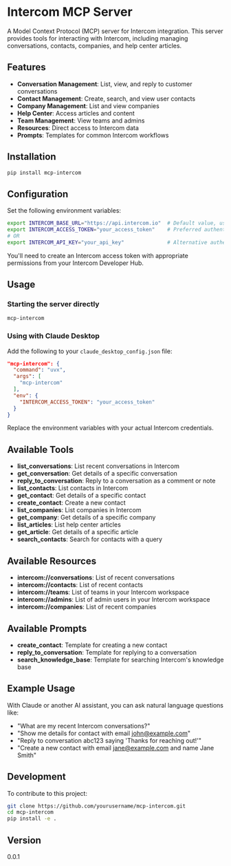 # Intercom MCP Server

A Model Context Protocol (MCP) server for Intercom integration. This server provides tools for interacting with Intercom, including managing conversations, contacts, companies, and help center articles.

## Features

- **Conversation Management**: List, view, and reply to customer conversations
- **Contact Management**: Create, search, and view user contacts
- **Company Management**: List and view companies
- **Help Center**: Access articles and content
- **Team Management**: View teams and admins
- **Resources**: Direct access to Intercom data
- **Prompts**: Templates for common Intercom workflows

## Installation

```bash
pip install mcp-intercom
```

## Configuration

Set the following environment variables:

```bash
export INTERCOM_BASE_URL="https://api.intercom.io"  # Default value, usually doesn't need changing
export INTERCOM_ACCESS_TOKEN="your_access_token"    # Preferred authentication method
# OR
export INTERCOM_API_KEY="your_api_key"              # Alternative authentication method
```

You'll need to create an Intercom access token with appropriate permissions from your Intercom Developer Hub.

## Usage

### Starting the server directly

```bash
mcp-intercom
```

### Using with Claude Desktop

Add the following to your `claude_desktop_config.json` file:

```json
"mcp-intercom": {
  "command": "uvx",
  "args": [
    "mcp-intercom"
  ],
  "env": {
    "INTERCOM_ACCESS_TOKEN": "your_access_token"
  }
}
```

Replace the environment variables with your actual Intercom credentials.

## Available Tools

* **list_conversations**: List recent conversations in Intercom
* **get_conversation**: Get details of a specific conversation
* **reply_to_conversation**: Reply to a conversation as a comment or note
* **list_contacts**: List contacts in Intercom
* **get_contact**: Get details of a specific contact
* **create_contact**: Create a new contact
* **list_companies**: List companies in Intercom
* **get_company**: Get details of a specific company
* **list_articles**: List help center articles
* **get_article**: Get details of a specific article
* **search_contacts**: Search for contacts with a query

## Available Resources

* **intercom://conversations**: List of recent conversations
* **intercom://contacts**: List of recent contacts
* **intercom://teams**: List of teams in your Intercom workspace
* **intercom://admins**: List of admin users in your Intercom workspace
* **intercom://companies**: List of recent companies

## Available Prompts

* **create_contact**: Template for creating a new contact
* **reply_to_conversation**: Template for replying to a conversation
* **search_knowledge_base**: Template for searching Intercom's knowledge base

## Example Usage

With Claude or another AI assistant, you can ask natural language questions like:

- "What are my recent Intercom conversations?"
- "Show me details for contact with email john@example.com"
- "Reply to conversation abc123 saying 'Thanks for reaching out!'"
- "Create a new contact with email jane@example.com and name Jane Smith"

## Development

To contribute to this project:

```bash
git clone https://github.com/yourusername/mcp-intercom.git
cd mcp-intercom
pip install -e .
```

## Version

0.0.1
